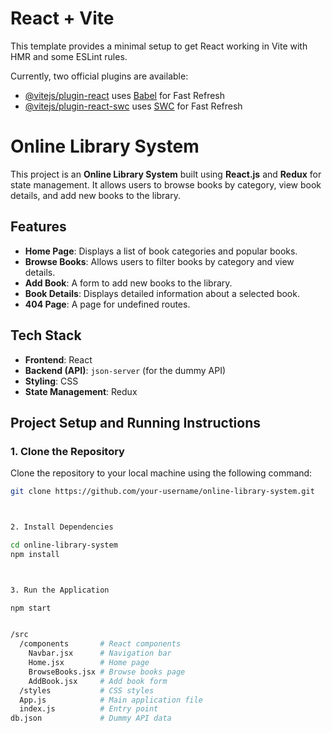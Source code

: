 # React + Vite

This template provides a minimal setup to get React working in Vite with HMR and some ESLint rules.

Currently, two official plugins are available:

- [@vitejs/plugin-react](https://github.com/vitejs/vite-plugin-react/blob/main/packages/plugin-react/README.md) uses [Babel](https://babeljs.io/) for Fast Refresh
- [@vitejs/plugin-react-swc](https://github.com/vitejs/vite-plugin-react-swc) uses [SWC](https://swc.rs/) for Fast Refresh



# Online Library System

This project is an **Online Library System** built using **React.js** and **Redux** for state management. It allows users to browse books by category, view book details, and add new books to the library.


## Features
- **Home Page**: Displays a list of book categories and popular books.
- **Browse Books**: Allows users to filter books by category and view details.
- **Add Book**: A form to add new books to the library.
- **Book Details**: Displays detailed information about a selected book.
- **404 Page**: A page for undefined routes.


## **Tech Stack**
- **Frontend**: React
- **Backend (API)**: `json-server` (for the dummy API)
- **Styling**: CSS
- **State Management**: Redux


## Project Setup and Running Instructions

### 1. Clone the Repository 

Clone the repository to your local machine using the following command:

```bash
git clone https://github.com/your-username/online-library-system.git



2. Install Dependencies

cd online-library-system
npm install



3. Run the Application

npm start


/src
  /components       # React components
    Navbar.jsx      # Navigation bar
    Home.jsx        # Home page
    BrowseBooks.jsx # Browse books page
    AddBook.jsx     # Add book form
  /styles           # CSS styles
  App.js            # Main application file
  index.js          # Entry point
db.json             # Dummy API data



